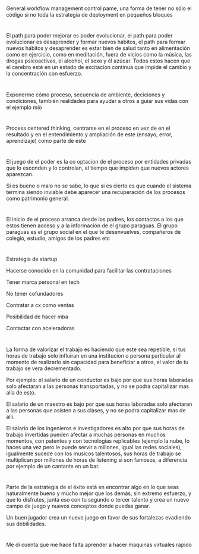 #

General workflow management control pame, una forma de tener no sólo el código si no toda la estrategia de deployment en pequeños bloques

#

El path para poder mejorar es poder evolucionar, el path para poder evolucionar es desaprender y formar nuevos hábitos, el path para formar nuevos hábitos y desaprender es estar bien de salud tanto en alimentación como en ejercicio, como en meditación, fuera de vicios como la música, las drogas psicoactivas, el alcohol, el sexo y él azúcar. Todos estos hacen que el cerebro esté en un estado de excitación continua que impide el cambio y la concentración con esfuerzo.

#

Exponerme cómo proceso, secuencia de ambiente, deciciones y condiciones, también realidades para ayudar a otros a guiar sus vidas con el ejemplo mío

#

Process centered thinking, centrarse en el proceso en vez de en el resultado y en el entendimiento y ampliación de este (ensayo, error, aprendizaje) como parte de este

#

El juego de el poder es la co optacion de el proceso por entidades privadas que lo esconden y lo controlan, al tiempo que impiden que nuevos actores aparezcan.

Si es bueno o malo no se sabe, lo que si es cierto es que cuando el sistema termina siendo inviable debe aparecer una recuperación de los procesos como patrimonio general.

#

El inicio de el proceso arranca desde los padres, los contactos a los que estos tienen acceso y a la información de el grupo paraguas. El grupo paraguas es el grupo social en el que te desenvuelves, compañeros de colegio, estudio, amigos de los padres etc

#

Estrategia de startup

Hacerse conocido en la comunidad para facilitar las contrataciones

Tener marca personal en tech

No tener cofundadores

Contratar a cx como ventas

Posibilidad de hacer mba

Contactar con aceleradoras

#

La forma de valorizar el trabajo es haciendo que este sea repetible, si tus horas de trabajo solo influiran en una institucion o persona particular al momento de realizarlo sin
capacidad para beneficiar a otros, el valor de tu
trabajo se vera decrementado.

Por ejemplo: el salario de un conductor es bajo
por que sus horas laboradas solo afectaran a las
personas transportadas, y no se podra capitalizar mas
alla de esto.

El salario de un maestro es bajo por que sus horas
laboradas solo afectaran a las personas que asisten
a sus clases, y no se podra capitalizar mas de alli.

El salario de los ingenieros e investigadores es alto por que sus horas de trabajo invertidas
pueden afectar a muchas personas en muchos momentos, con patentes y con tecnologias replicables (ejemplo la nube, lo haces una vez pero le puede servir a millones, igual las redes sociales), igualmente sucede con los musicos talentosos, sus horas de trabajo se multiplican
por millones de horas de listening si son famosos, a diferencia por ejemplo de un cantante en un bar.

#

Parte de la estrategia de el éxito está en encontrar algo en lo que seas naturalmente bueno y mucho mejor que los demás, sin extremo esfuerzo, y que lo disfrutes, junta eso con tu segundo o tercer talento y crea un nuevo campo de juego y nuevos conceptos donde puedas ganar.

Un buen jugador crea un nuevo juego en favor de sus fortalezas evadiendo sus debilidades.

#

Me di cuenta que me hace falta aprender a hacer maquinas virtuales rapido
